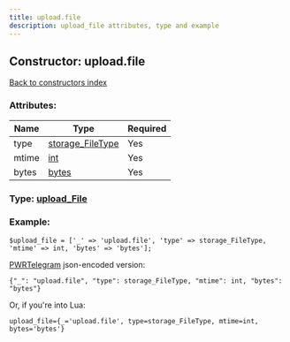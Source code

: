 ```yaml
---
title: upload.file
description: upload_file attributes, type and example
---
```

## Constructor: upload.file  
[Back to constructors index](index.md)



### Attributes:

| Name     |    Type       | Required |
|----------|---------------|----------|
|type|[storage\_FileType](../types/storage_FileType.md) | Yes|
|mtime|[int](../types/int.md) | Yes|
|bytes|[bytes](../types/bytes.md) | Yes|



### Type: [upload\_File](../types/upload_File.md)


### Example:

```
$upload_file = ['_' => 'upload.file', 'type' => storage_FileType, 'mtime' => int, 'bytes' => 'bytes'];
```  

[PWRTelegram](https://pwrtelegram.xyz) json-encoded version:

```
{"_": "upload.file", "type": storage_FileType, "mtime": int, "bytes": "bytes"}
```


Or, if you're into Lua:  


```
upload_file={_='upload.file', type=storage_FileType, mtime=int, bytes='bytes'}

```


